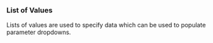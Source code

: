 ### List of Values

Lists of values are used to specify data which can be used to populate parameter dropdowns.
